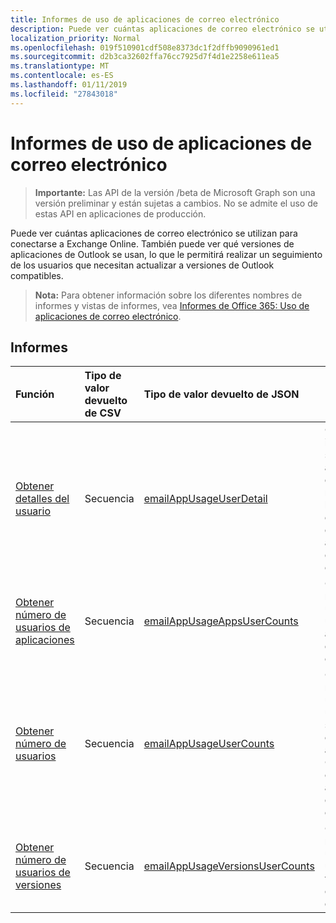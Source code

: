 ```yaml
---
title: Informes de uso de aplicaciones de correo electrónico
description: Puede ver cuántas aplicaciones de correo electrónico se utilizan para conectarse a Exchange Online. También puede ver qué versiones de aplicaciones de Outlook se usan, lo que le permitirá realizar un seguimiento de los usuarios que necesitan actualizar a versiones de Outlook compatibles.
localization_priority: Normal
ms.openlocfilehash: 019f510901cdf508e8373dc1f2dffb9090961ed1
ms.sourcegitcommit: d2b3ca32602ffa76cc7925d7f4d1e2258e611ea5
ms.translationtype: MT
ms.contentlocale: es-ES
ms.lasthandoff: 01/11/2019
ms.locfileid: "27843018"
---
```

# <a name="email-app-usage-reports"></a>Informes de uso de aplicaciones de correo electrónico

> **Importante:** Las API de la versión /beta de Microsoft Graph son una versión preliminar y están sujetas a cambios. No se admite el uso de estas API en aplicaciones de producción.

Puede ver cuántas aplicaciones de correo electrónico se utilizan para conectarse a Exchange Online. También puede ver qué versiones de aplicaciones de Outlook se usan, lo que le permitirá realizar un seguimiento de los usuarios que necesitan actualizar a versiones de Outlook compatibles.

> **Nota:** Para obtener información sobre los diferentes nombres de informes y vistas de informes, vea [Informes de Office 365: Uso de aplicaciones de correo electrónico](https://support.office.com/client/Email-apps-usage-c2ce12a2-934f-4dd4-ba65-49b02be4703d).

## <a name="reports"></a>Informes

| Función                                 | Tipo de valor devuelto de CSV | Tipo de valor devuelto de JSON                         | Descripción                              |
| :--------------------------------------- | :-------------- | :--------------------------------------- | ---------------------------------------- |
| [Obtener detalles del usuario](../api/reportroot-getemailappusageuserdetail.md) | Secuencia          | [emailAppUsageUserDetail](../resources/emailappusageuserdetail.md) | Obtiene información sobre las actividades que realizaron los usuarios en las diferentes aplicaciones de correo electrónico. |
| [Obtener número de usuarios de aplicaciones](../api/reportroot-getemailappusageappsusercounts.md) | Secuencia          | [emailAppUsageAppsUserCounts](../resources/emailappusageappsusercounts.md) | Obtiene el número de usuarios únicos por aplicación de correo electrónico. |
| [Obtener número de usuarios](../api/reportroot-getemailappusageusercounts.md) | Secuencia          | [emailAppUsageUserCounts](../resources/emailappusageusercounts.md) | Obtiene el número de usuarios únicos que se conectaron a Exchange Online con cualquier aplicación de correo electrónico. |
| [Obtener número de usuarios de versiones](../api/reportroot-getemailappusageversionsusercounts.md) | Secuencia          | [emailAppUsageVersionsUserCounts](../resources/emailappusageversionsusercounts.md) | Obtiene el número de usuarios únicos por versión de escritorio de Outlook. |
